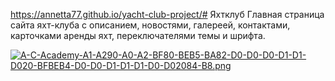 https://annetta77.github.io/yacht-club-project/# Яхтклуб
Главная страница сайта яхт-клуба с описанием, новостями, галереей, контактами, карточками аренды яхт, переключателями темы и шрифта.  

[![A-C-Academy-A1-A290-A0-A2-BF80-BEB5-BA82-D0-D0-D0-D1-D1-D020-BFBEB4-D0-D0-D1-D1-D1-D0-D02084-B8.png](https://i.postimg.cc/CKK7jK4v/A-C-Academy-A1-A290-A0-A2-BF80-BEB5-BA82-D0-D0-D0-D1-D1-D020-BFBEB4-D0-D0-D1-D1-D1-D0-D02084-B8.png)](https://postimg.cc/gxf3pmQR)
